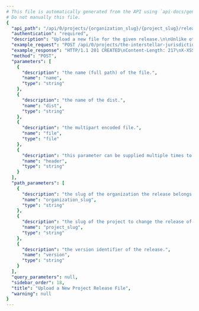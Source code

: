 ```yaml
---
# This file is automatically generated from the API using `api-docs/generate.py`
# Do not manually this file.
{
  "api_path": "/api/0/projects/{organization_slug}/{project_slug}/releases/{version}/files/", 
  "authentication": "required", 
  "description": "Upload a new file for the given release.\n\nUnlike other API requests, files must be uploaded using the\ntraditional multipart/form-data content-type.\n\nThe optional 'name' attribute should reflect the absolute path\nthat this file will be referenced as. For example, in the case of\nJavaScript you might specify the full web URI.", 
  "example_request": "POST /api/0/projects/the-interstellar-jurisdiction/pump-station/releases/5f3ece034d330cfa818abec184eb6de6bbf3e8a6/files/ HTTP/1.1\nHost: sentry.io\nAuthorization: Bearer {base64-encoded-key-here}\nContent-Type: multipart/form-data; boundary=a00872e0400948cbba6812a0f09f6ba2\n\n\"--a00872e0400948cbba6812a0f09f6ba2\\r\\nContent-Disposition: form-data; name=\\\"header\\\"\\r\\n\\r\\nContent-Type:text/plain; encoding=utf-8\\r\\n--a00872e0400948cbba6812a0f09f6ba2\\r\\nContent-Disposition: form-data; name=\\\"name\\\"\\r\\n\\r\\n/demo/hello.py\\r\\n--a00872e0400948cbba6812a0f09f6ba2\\r\\nContent-Disposition: form-data; name=\\\"file\\\"; filename=\\\"hello.py\\\"\\r\\n\\r\\nprint \\\"Hello World!\\\"\\r\\n--a00872e0400948cbba6812a0f09f6ba2--\\r\\n\"", 
  "example_response": "HTTP/1.1 201 CREATED\nContent-Length: 217\nX-XSS-Protection: 1; mode=block\nContent-Language: en\nX-Content-Type-Options: nosniff\nVary: Accept-Language, Cookie\nAllow: GET, POST, HEAD, OPTIONS\nX-Frame-Options: deny\nContent-Type: application/json\n\n{\n  \"dateCreated\": \"2018-09-25T15:37:23.071Z\", \n  \"dist\": null, \n  \"headers\": {\n    \"Content-Type\": \"text/plain; encoding=utf-8\"\n  }, \n  \"id\": \"4\", \n  \"name\": \"/demo/hello.py\", \n  \"sha1\": \"7dc0876d778eae1093028f7bf368d0b95a53ec1a\", \n  \"size\": 20\n}", 
  "method": "POST", 
  "parameters": [
    {
      "description": "the name (full path) of the file.", 
      "name": "name", 
      "type": "string"
    }, 
    {
      "description": "the name of the dist.", 
      "name": "dist", 
      "type": "string"
    }, 
    {
      "description": "the multipart encoded file.", 
      "name": "file", 
      "type": "file"
    }, 
    {
      "description": "this parameter can be supplied multiple times to attach headers to the file.  Each header is a string in the format `key:value`.  For instance it can be used to define a content type.", 
      "name": "header", 
      "type": "string"
    }
  ], 
  "path_parameters": [
    {
      "description": "the slug of the organization the release belongs to.", 
      "name": "organization_slug", 
      "type": "string"
    }, 
    {
      "description": "the slug of the project to change the release of.", 
      "name": "project_slug", 
      "type": "string"
    }, 
    {
      "description": "the version identifier of the release.", 
      "name": "version", 
      "type": "string"
    }
  ], 
  "query_parameters": null, 
  "sidebar_order": 18, 
  "title": "Upload a New Project Release File", 
  "warning": null
}
---
```

